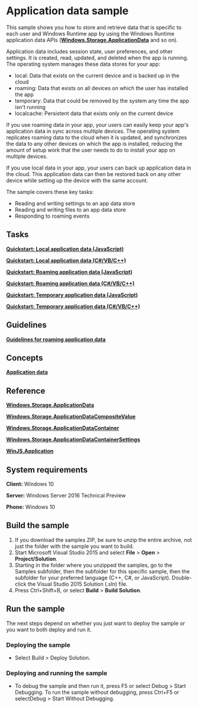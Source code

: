 ﻿<!---
  category: AppSettings
--->

# Application data sample

This sample shows you how to store and retrieve data that is specific to each user and Windows Runtime app by using the Windows Runtime application data APIs ([**Windows.Storage.ApplicationData**](http://msdn.microsoft.com/library/windows/apps/br241587) and so on). 

Application data includes session state, user preferences, and other settings. It is created, read, updated, and deleted when the app is running. The operating system manages these data stores for your app: 

- local: Data that exists on the current device and is backed up in the cloud 
- roaming: Data that exists on all devices on which the user has installed the app 
- temporary: Data that could be removed by the system any time the app isn't running 
- localcache: Persistent data that exists only on the current device 

If you use roaming data in your app, your users can easily keep your app's application data in sync across multiple devices. The operating system replicates roaming data to the cloud when it is updated, and synchronizes the data to any other devices on which the app is installed, reducing the amount of setup work that the user needs to do to install your app on multiple devices. 

If you use local data in your app, your users can back up application data in the cloud. This application data can then be restored back on any other device while setting up the device with the same account.

The sample covers these key tasks:

- Reading and writing settings to an app data store 
- Reading and writing files to an app data store 
- Responding to roaming events 


## Tasks 

[**Quickstart: Local application data (JavaScript)**](http://msdn.microsoft.com/library/windows/apps/hh465118)

[**Quickstart: Local application data (C#/VB/C++)**](http://msdn.microsoft.com/library/windows/apps/hh700361)

[**Quickstart: Roaming application data (JavaScript)**](http://msdn.microsoft.com/library/windows/apps/hh465123)

[**Quickstart: Roaming application data (C#/VB/C++)**](http://msdn.microsoft.com/library/windows/apps/hh700362)

[**Quickstart: Temporary application data (JavaScript)**](http://msdn.microsoft.com/library/windows/apps/hh465130)

[**Quickstart: Temporary application data (C#/VB/C++)**](http://msdn.microsoft.com/library/windows/apps/hh700363)

## Guidelines 

[**Guidelines for roaming application data**](http://msdn.microsoft.com/library/windows/apps/hh465094)

## Concepts 

[**Application data**](http://msdn.microsoft.com/library/windows/apps/hh464917)

## Reference 

[**Windows.Storage.ApplicationData**](http://msdn.microsoft.com/library/windows/apps/br241587)

[**Windows.Storage.ApplicationDataCompositeValue**](http://msdn.microsoft.com/library/windows/apps/br241588)

[**Windows.Storage.ApplicationDataContainer**](http://msdn.microsoft.com/library/windows/apps/br241599)

[**Windows.Storage.ApplicationDataContainerSettings**](http://msdn.microsoft.com/library/windows/apps/br241600)

[**WinJS.Application**](http://msdn.microsoft.com/library/windows/apps/br229774)


## System requirements

**Client:** Windows 10

**Server:** Windows Server 2016 Technical Preview

**Phone:** Windows 10

## Build the sample

1. If you download the samples ZIP, be sure to unzip the entire archive, not just the folder with the sample you want to build. 
2. Start Microsoft Visual Studio 2015 and select **File** \> **Open** \> **Project/Solution**.
3. Starting in the folder where you unzipped the samples, go to the Samples subfolder, then the subfolder for this specific sample, then the subfolder for your preferred language (C++, C#, or JavaScript). Double-click the Visual Studio 2015 Solution (.sln) file.
4. Press Ctrl+Shift+B, or select **Build** \> **Build Solution**.

## Run the sample

The next steps depend on whether you just want to deploy the sample or you want to both deploy and run it.

### Deploying the sample

- Select Build > Deploy Solution. 

### Deploying and running the sample

- To debug the sample and then run it, press F5 or select Debug >  Start Debugging. To run the sample without debugging, press Ctrl+F5 or selectDebug > Start Without Debugging. 

